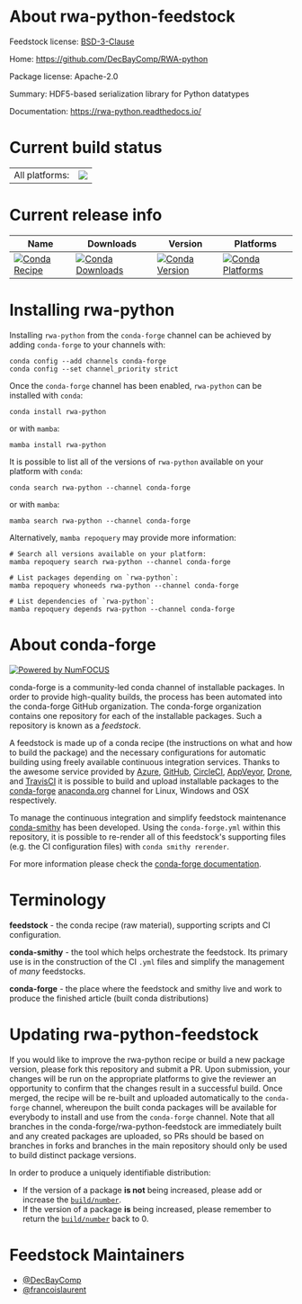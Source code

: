 About rwa-python-feedstock
==========================

Feedstock license: [BSD-3-Clause](https://github.com/conda-forge/rwa-python-feedstock/blob/main/LICENSE.txt)

Home: https://github.com/DecBayComp/RWA-python

Package license: Apache-2.0

Summary: HDF5-based serialization library for Python datatypes

Documentation: https://rwa-python.readthedocs.io/

Current build status
====================


<table><tr><td>All platforms:</td>
    <td>
      <a href="https://dev.azure.com/conda-forge/feedstock-builds/_build/latest?definitionId=13517&branchName=main">
        <img src="https://dev.azure.com/conda-forge/feedstock-builds/_apis/build/status/rwa-python-feedstock?branchName=main">
      </a>
    </td>
  </tr>
</table>

Current release info
====================

| Name | Downloads | Version | Platforms |
| --- | --- | --- | --- |
| [![Conda Recipe](https://img.shields.io/badge/recipe-rwa--python-green.svg)](https://anaconda.org/conda-forge/rwa-python) | [![Conda Downloads](https://img.shields.io/conda/dn/conda-forge/rwa-python.svg)](https://anaconda.org/conda-forge/rwa-python) | [![Conda Version](https://img.shields.io/conda/vn/conda-forge/rwa-python.svg)](https://anaconda.org/conda-forge/rwa-python) | [![Conda Platforms](https://img.shields.io/conda/pn/conda-forge/rwa-python.svg)](https://anaconda.org/conda-forge/rwa-python) |

Installing rwa-python
=====================

Installing `rwa-python` from the `conda-forge` channel can be achieved by adding `conda-forge` to your channels with:

```
conda config --add channels conda-forge
conda config --set channel_priority strict
```

Once the `conda-forge` channel has been enabled, `rwa-python` can be installed with `conda`:

```
conda install rwa-python
```

or with `mamba`:

```
mamba install rwa-python
```

It is possible to list all of the versions of `rwa-python` available on your platform with `conda`:

```
conda search rwa-python --channel conda-forge
```

or with `mamba`:

```
mamba search rwa-python --channel conda-forge
```

Alternatively, `mamba repoquery` may provide more information:

```
# Search all versions available on your platform:
mamba repoquery search rwa-python --channel conda-forge

# List packages depending on `rwa-python`:
mamba repoquery whoneeds rwa-python --channel conda-forge

# List dependencies of `rwa-python`:
mamba repoquery depends rwa-python --channel conda-forge
```


About conda-forge
=================

[![Powered by
NumFOCUS](https://img.shields.io/badge/powered%20by-NumFOCUS-orange.svg?style=flat&colorA=E1523D&colorB=007D8A)](https://numfocus.org)

conda-forge is a community-led conda channel of installable packages.
In order to provide high-quality builds, the process has been automated into the
conda-forge GitHub organization. The conda-forge organization contains one repository
for each of the installable packages. Such a repository is known as a *feedstock*.

A feedstock is made up of a conda recipe (the instructions on what and how to build
the package) and the necessary configurations for automatic building using freely
available continuous integration services. Thanks to the awesome service provided by
[Azure](https://azure.microsoft.com/en-us/services/devops/), [GitHub](https://github.com/),
[CircleCI](https://circleci.com/), [AppVeyor](https://www.appveyor.com/),
[Drone](https://cloud.drone.io/welcome), and [TravisCI](https://travis-ci.com/)
it is possible to build and upload installable packages to the
[conda-forge](https://anaconda.org/conda-forge) [anaconda.org](https://anaconda.org/)
channel for Linux, Windows and OSX respectively.

To manage the continuous integration and simplify feedstock maintenance
[conda-smithy](https://github.com/conda-forge/conda-smithy) has been developed.
Using the ``conda-forge.yml`` within this repository, it is possible to re-render all of
this feedstock's supporting files (e.g. the CI configuration files) with ``conda smithy rerender``.

For more information please check the [conda-forge documentation](https://conda-forge.org/docs/).

Terminology
===========

**feedstock** - the conda recipe (raw material), supporting scripts and CI configuration.

**conda-smithy** - the tool which helps orchestrate the feedstock.
                   Its primary use is in the construction of the CI ``.yml`` files
                   and simplify the management of *many* feedstocks.

**conda-forge** - the place where the feedstock and smithy live and work to
                  produce the finished article (built conda distributions)


Updating rwa-python-feedstock
=============================

If you would like to improve the rwa-python recipe or build a new
package version, please fork this repository and submit a PR. Upon submission,
your changes will be run on the appropriate platforms to give the reviewer an
opportunity to confirm that the changes result in a successful build. Once
merged, the recipe will be re-built and uploaded automatically to the
`conda-forge` channel, whereupon the built conda packages will be available for
everybody to install and use from the `conda-forge` channel.
Note that all branches in the conda-forge/rwa-python-feedstock are
immediately built and any created packages are uploaded, so PRs should be based
on branches in forks and branches in the main repository should only be used to
build distinct package versions.

In order to produce a uniquely identifiable distribution:
 * If the version of a package **is not** being increased, please add or increase
   the [``build/number``](https://docs.conda.io/projects/conda-build/en/latest/resources/define-metadata.html#build-number-and-string).
 * If the version of a package **is** being increased, please remember to return
   the [``build/number``](https://docs.conda.io/projects/conda-build/en/latest/resources/define-metadata.html#build-number-and-string)
   back to 0.

Feedstock Maintainers
=====================

* [@DecBayComp](https://github.com/DecBayComp/)
* [@francoislaurent](https://github.com/francoislaurent/)

